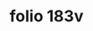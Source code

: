 ---
layout: edition
title: folio 183v
manuscript: Turin, Biblioteca Nazionale, MS N.III.19
sigla: T
iip: t183v.tif
milestone: 356
---